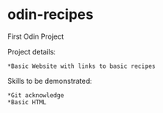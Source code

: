 # odin-recipes
First Odin Project

Project details:

	*Basic Website with links to basic recipes

Skills to be demonstrated:

	*Git acknowledge
	*Basic HTML
